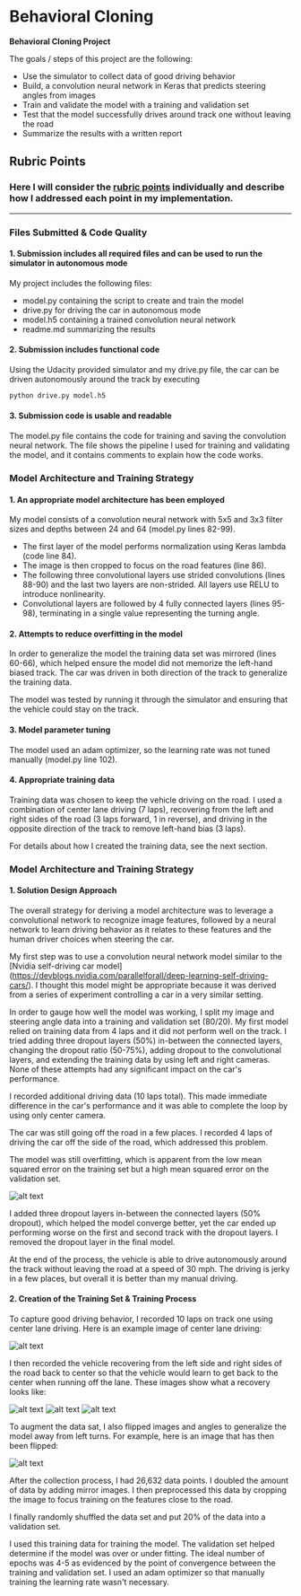 # **Behavioral Cloning**

**Behavioral Cloning Project**

The goals / steps of this project are the following:
* Use the simulator to collect data of good driving behavior
* Build, a convolution neural network in Keras that predicts steering angles from images
* Train and validate the model with a training and validation set
* Test that the model successfully drives around track one without leaving the road
* Summarize the results with a written report


[//]: # (Image References)

[image1]: ./media/loss.png "Model Loss"
[image2]: ./media/accuracy.png "Model Accuracy"
[image3]: ./media/center_lane.jpg "Center lane"
[image4]: ./media/recover1.jpg "Recovery Image"
[image5]: ./media/recover2.jpg "Recovery Image"
[image6]: ./media/recover3.jpg "Recovery Image"
[image7]: ./media/center_flipped.jpg "Flipped Image"

## Rubric Points
### Here I will consider the [rubric points](https://review.udacity.com/#!/rubrics/432/view) individually and describe how I addressed each point in my implementation.

---
### Files Submitted & Code Quality

#### 1. Submission includes all required files and can be used to run the simulator in autonomous mode

My project includes the following files:
* model.py containing the script to create and train the model
* drive.py for driving the car in autonomous mode
* model.h5 containing a trained convolution neural network
* readme.md summarizing the results

#### 2. Submission includes functional code
Using the Udacity provided simulator and my drive.py file, the car can be driven autonomously around the track by executing
```sh
python drive.py model.h5
```

#### 3. Submission code is usable and readable

The model.py file contains the code for training and saving the convolution neural network. The file shows the pipeline I used for training and validating the model, and it contains comments to explain how the code works.

### Model Architecture and Training Strategy

#### 1. An appropriate model architecture has been employed

My model consists of a convolution neural network with 5x5 and 3x3 filter sizes and depths between 24 and 64 (model.py lines 82-99).

* The first layer of the model performs normalization using Keras lambda (code line 84).
* The image is then cropped to focus on the road features (line 86).
* The following three convolutional layers use strided convolutions (lines 88-90) and the last two layers are non-strided. All layers use RELU to introduce nonlinearity.
* Convolutional layers are followed by 4 fully connected layers (lines 95-98), terminating in a single value representing the turning angle.

#### 2. Attempts to reduce overfitting in the model

In order to generalize the model the training data set was mirrored (lines 60-66), which helped ensure the model did not memorize the left-hand biased track. The car was driven in both direction of the track to generalize the training data.

The model was tested by running it through the simulator and ensuring that the vehicle could stay on the track.

#### 3. Model parameter tuning

The model used an adam optimizer, so the learning rate was not tuned manually (model.py line 102).

#### 4. Appropriate training data

Training data was chosen to keep the vehicle driving on the road. I used a combination of center lane driving (7 laps), recovering from the left and right sides of the road (3 laps forward, 1 in reverse), and driving in the opposite direction of the track to remove left-hand bias (3 laps).

For details about how I created the training data, see the next section.

### Model Architecture and Training Strategy

#### 1. Solution Design Approach

The overall strategy for deriving a model architecture was to leverage a convolutional network to recognize image features, followed by a neural network to learn driving behavior as it relates to these features and the human driver choices when steering the car.

My first step was to use a convolution neural network model similar to the [Nvidia self-driving car model] (https://devblogs.nvidia.com/parallelforall/deep-learning-self-driving-cars/). I thought this model might be appropriate because it was derived from a series of experiment controlling a car in a very similar setting.

In order to gauge how well the model was working, I split my image and steering angle data into a training and validation set (80/20). My first model relied on training data from 4 laps and it did not perform well on the track. I tried adding three dropout layers (50%) in-between the connected layers, changing the dropout ratio (50-75%), adding dropout to the convolutional layers, and extending the training data by using left and right cameras. None of these attempts had any significant impact on the car's performance.

I recorded additional driving data (10 laps total). This made immediate difference in the car's performance and it was able to complete the loop by using only center camera.

The car was still going off the road in a few places. I recorded 4 laps of driving the car off the side of the road, which addressed this problem.

The model was still overfitting, which is apparent from the low mean squared error on the training set but a high mean squared error on the validation set.

![alt text][image1]

I added three dropout layers in-between the connected layers (50% dropout), which helped the model converge better, yet the car ended up performing worse on the first and second track with the dropout layers. I removed the dropout layer in the final model.

At the end of the process, the vehicle is able to drive autonomously around the track without leaving the road at a speed of 30 mph. The driving is jerky in a few places, but overall it is better than my manual driving.

#### 2. Creation of the Training Set & Training Process

To capture good driving behavior, I recorded 10 laps on track one using center lane driving. Here is an example image of center lane driving:

![alt text][image3]

I then recorded the vehicle recovering from the left side and right sides of the road back to center so that the vehicle would learn to get back to the center when running off the lane. These images show what a recovery looks like:

![alt text][image4]
![alt text][image5]
![alt text][image6]

To augment the data sat, I also flipped images and angles to generalize the model away from left turns. For example, here is an image that has then been flipped:

![alt text][image7]

After the collection process, I had 26,632 data points. I doubled the amount of data by adding mirror images. I then preprocessed this data by cropping the image to focus training on the features close to the road.

I finally randomly shuffled the data set and put 20% of the data into a validation set.

I used this training data for training the model. The validation set helped determine if the model was over or under fitting. The ideal number of epochs was 4-5 as evidenced by the point of convergence between the training and validation set. I used an adam optimizer so that manually training the learning rate wasn't necessary.
